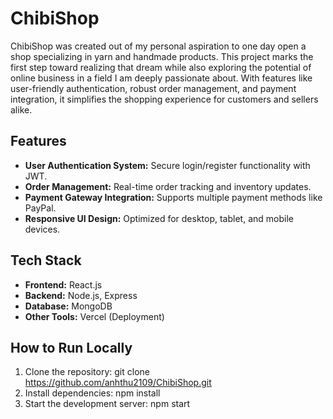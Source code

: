 # ChibiShop

ChibiShop was created out of my personal aspiration to one day open a shop specializing in yarn and handmade products. This project marks the first step toward realizing that dream while also exploring the potential of online business in a field I am deeply passionate about. With features like user-friendly authentication, robust order management, and payment integration, it simplifies the shopping experience for customers and sellers alike.

## Features
- **User Authentication System:** Secure login/register functionality with JWT.
- **Order Management:** Real-time order tracking and inventory updates.
- **Payment Gateway Integration:** Supports multiple payment methods like PayPal.
- **Responsive UI Design:** Optimized for desktop, tablet, and mobile devices.

## Tech Stack
- **Frontend:** React.js
- **Backend:** Node.js, Express
- **Database:** MongoDB
- **Other Tools:** Vercel (Deployment)

## How to Run Locally
1. Clone the repository: git clone https://github.com/anhthu2109/ChibiShop.git
2. Install dependencies: npm install
3. Start the development server: npm start
